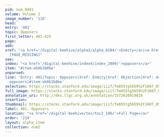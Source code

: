 ```yaml
---
pid: num_0491
volume: Volume 2
image_number: '116'
head: 
entry: '401'
topic: Opposers
first_letter: 401-425
page: 
add: 
xref: "<a href='/digital-beehive/alpha2/alpha_0284/'>Enmity</a>|<a href='/digital-beehive/num1/num_0258/'>Objection</a>|4499
  [PAGE_MISSING]"
see: 
index: "<a href='/digital-beehive/index4/index_2809/'>opposers</a>"
item: "#item-eb8b3b8be"
unparsed: 
line: 'Entry: 401|Topic: Opposers|Xref: Enmity|Xref: Objection|Xref: 4499 [PAGE_MISSING]|Index:
  opposers|#item-eb8b3b8be'
selection: https://stacks.stanford.edu/image/iiif/fm855tg5659%2F1607_0583/868,261,2918,785/full/0/default.jpg
full_image: https://stacks.stanford.edu/image/iiif/fm855tg5659%2F1607_0583/full/full/0/default.jpg
annotation_uri: http://dev.llgc.org.uk/annotation/1572626919818
insertion: 
thumbnail: https://stacks.stanford.edu/image/iiif/fm855tg5659%2F1607_0583/868,261,600,180/250,/0/default.jpg
label: 401. Opposers
location: "<a href='/digital-beehive/toc/toc2_106/'>Full Page</a>"
order: '219'
layout: alpha_item
collection: num2
---
```

